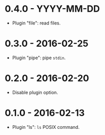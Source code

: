 # 0.4.0 - YYYY-MM-DD #

- Plugin "file": read files.

# 0.3.0 - 2016-02-25 #

- Plugin "pipe": pipe `stdin`.

# 0.2.0 - 2016-02-20 #

- Disable plugin option.

# 0.1.0 - 2016-02-13 #

- Plugin "ls": `ls` POSIX command.
